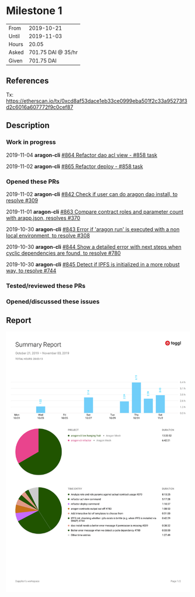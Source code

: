 # Milestone 1

|       |                    |
| ----- | ------------------ |
| From  | 2019-10-21         |
| Until | 2019-11-03         |
| Hours | 20.05              |
| Asked | 701.75 DAI @ 35/hr |
| Given | 701.75 DAI         |

## References

Tx: <https://etherscan.io/tx/0xcd8af53dace1eb33ce0999eba501f2c33a95273f3d2c6016a607772f9c0cef87>

## Description

### Work in progress

2019-11-04 **aragon-cli** [#864 Refactor dao acl view - #858 task](https://github.com/aragon/aragon-cli/pull/864)

2019-11-02 **aragon-cli** [#865 Refactor deploy - #858 task](https://github.com/aragon/aragon-cli/pull/865)

### Opened these PRs

2019-11-02 **aragon-cli** [#842 Check if user can do aragon dao install, to resolve #309](https://github.com/aragon/aragon-cli/pull/842)

2019-11-01 **aragon-cli** [#863 Compare contract roles and parameter count with arapp.json, resolves #370](https://github.com/aragon/aragon-cli/pull/863)

2019-10-30 **aragon-cli** [#843 Error if 'aragon run' is executed with a non local environment, to resolve #308](https://github.com/aragon/aragon-cli/pull/843)

2019-10-30 **aragon-cli** [#844 Show a detailed error with next steps when cyclic dependencies are found, to resolve #780](https://github.com/aragon/aragon-cli/pull/844)

2019-10-30 **aragon-cli** [#845 Detect if IPFS is initialized in a more robust way, to resolve #744](https://github.com/aragon/aragon-cli/pull/845)

### Tested/reviewed these PRs

### Opened/discussed these issues

## Report

![Time-tracking report](assets/lion-milestone-01-timing-report.png)
